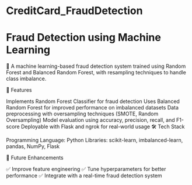 # CreditCard_FraudDetection

# Fraud Detection using Machine Learning
🚀 A machine learning-based fraud detection system trained using Random Forest and Balanced Random Forest, with resampling techniques to handle class imbalance.

📌 Features

Implements Random Forest Classifier for fraud detection
Uses Balanced Random Forest for improved performance on imbalanced datasets
Data preprocessing with oversampling techniques (SMOTE, Random Oversampling)
Model evaluation using accuracy, precision, recall, and F1-score
Deployable with Flask and ngrok for real-world usage
🛠 Tech Stack

Programming Language: Python
Libraries: scikit-learn, imbalanced-learn, pandas, NumPy, Flask

📌 Future Enhancements

✅ Improve feature engineering
✅ Tune hyperparameters for better performance
✅ Integrate with a real-time fraud detection system
